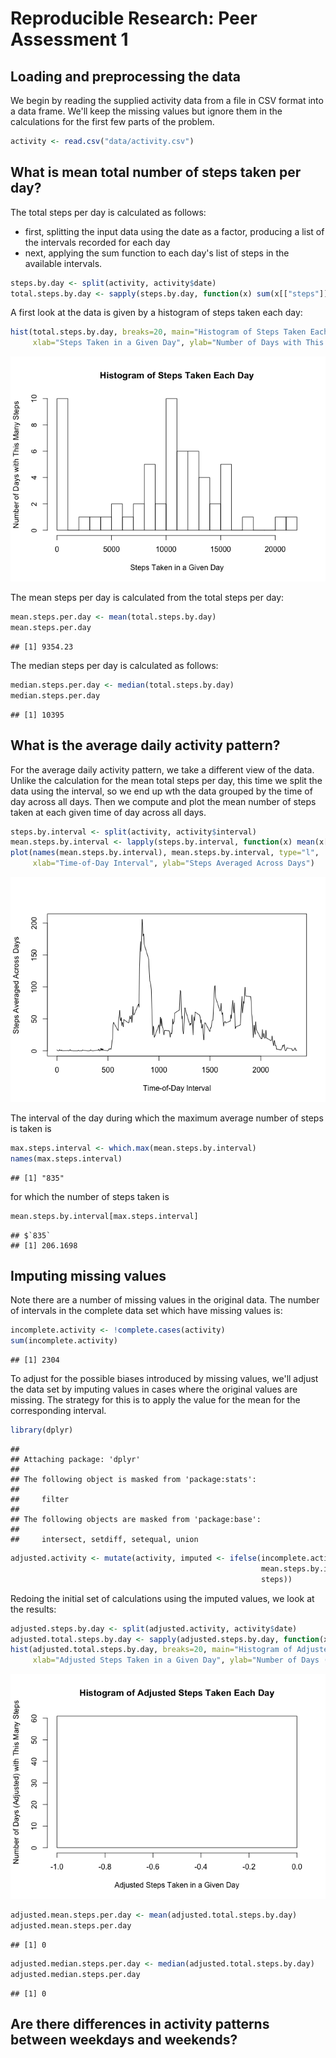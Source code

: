 # Reproducible Research: Peer Assessment 1


## Loading and preprocessing the data

We begin by reading the supplied activity data from a file in CSV format into a data frame.  We'll keep the missing values but ignore them in the calculations for the first few parts of the problem.


```r
activity <- read.csv("data/activity.csv")
```

## What is mean total number of steps taken per day?

The total steps per day is calculated as follows:

* first, splitting the input data using the date as a factor, producing a list of the intervals recorded for each day
* next, applying the sum function to each day's list of steps in the available intervals.

```r
steps.by.day <- split(activity, activity$date)
total.steps.by.day <- sapply(steps.by.day, function(x) sum(x[["steps"]], na.rm = TRUE))
```
A first look at the data is given by a histogram of steps taken each day:


```r
hist(total.steps.by.day, breaks=20, main="Histogram of Steps Taken Each Day",
     xlab="Steps Taken in a Given Day", ylab="Number of Days with This Many Steps")
```

![](PA1_template_files/figure-html/unnamed-chunk-3-1.png) 

The mean steps per day is calculated from the total steps per day:

```r
mean.steps.per.day <- mean(total.steps.by.day)
mean.steps.per.day
```

```
## [1] 9354.23
```

The median steps per day is calculated as follows:

```r
median.steps.per.day <- median(total.steps.by.day)
median.steps.per.day
```

```
## [1] 10395
```

## What is the average daily activity pattern?

For the average daily activity pattern, we take a different view of the data.
Unlike the calculation for the mean total steps per day, this time we split the data using the interval, so we end up wth the data grouped by the time of day across all days.  Then we compute and plot the mean number of steps taken at each given time of day across all days.


```r
steps.by.interval <- split(activity, activity$interval)
mean.steps.by.interval <- lapply(steps.by.interval, function(x) mean(x[["steps"]], na.rm = TRUE))
plot(names(mean.steps.by.interval), mean.steps.by.interval, type="l",
     xlab="Time-of-Day Interval", ylab="Steps Averaged Across Days")
```

![](PA1_template_files/figure-html/unnamed-chunk-6-1.png) 

The interval of the day during which the maximum average number of steps is taken is

```r
max.steps.interval <- which.max(mean.steps.by.interval)
names(max.steps.interval)
```

```
## [1] "835"
```
for which the number of steps taken is

```r
mean.steps.by.interval[max.steps.interval]
```

```
## $`835`
## [1] 206.1698
```

## Imputing missing values

Note there are a number of missing values in the original data.  The number of intervals in the complete data set which have missing values is:

```r
incomplete.activity <- !complete.cases(activity)
sum(incomplete.activity)
```

```
## [1] 2304
```

To adjust for the possible biases introduced by missing values, we'll adjust the data set by imputing values in cases where the original values are missing.  The strategy for this is to apply the value for the mean for the corresponding interval.


```r
library(dplyr)
```

```
## 
## Attaching package: 'dplyr'
## 
## The following object is masked from 'package:stats':
## 
##     filter
## 
## The following objects are masked from 'package:base':
## 
##     intersect, setdiff, setequal, union
```

```r
adjusted.activity <- mutate(activity, imputed <- ifelse(incomplete.activity,
                                                        mean.steps.by.interval[interval],
                                                        steps))
```

Redoing the initial set of calculations using the imputed values, we look at the results:

```r
adjusted.steps.by.day <- split(adjusted.activity, activity$date)
adjusted.total.steps.by.day <- sapply(adjusted.steps.by.day, function(x) sum(x[["imputed"]]))
hist(adjusted.total.steps.by.day, breaks=20, main="Histogram of Adjusted Steps Taken Each Day",
     xlab="Adjusted Steps Taken in a Given Day", ylab="Number of Days (Adjusted) with This Many Steps")
```

![](PA1_template_files/figure-html/unnamed-chunk-11-1.png) 

```r
adjusted.mean.steps.per.day <- mean(adjusted.total.steps.by.day)
adjusted.mean.steps.per.day
```

```
## [1] 0
```

```r
adjusted.median.steps.per.day <- median(adjusted.total.steps.by.day)
adjusted.median.steps.per.day
```

```
## [1] 0
```

## Are there differences in activity patterns between weekdays and weekends?



